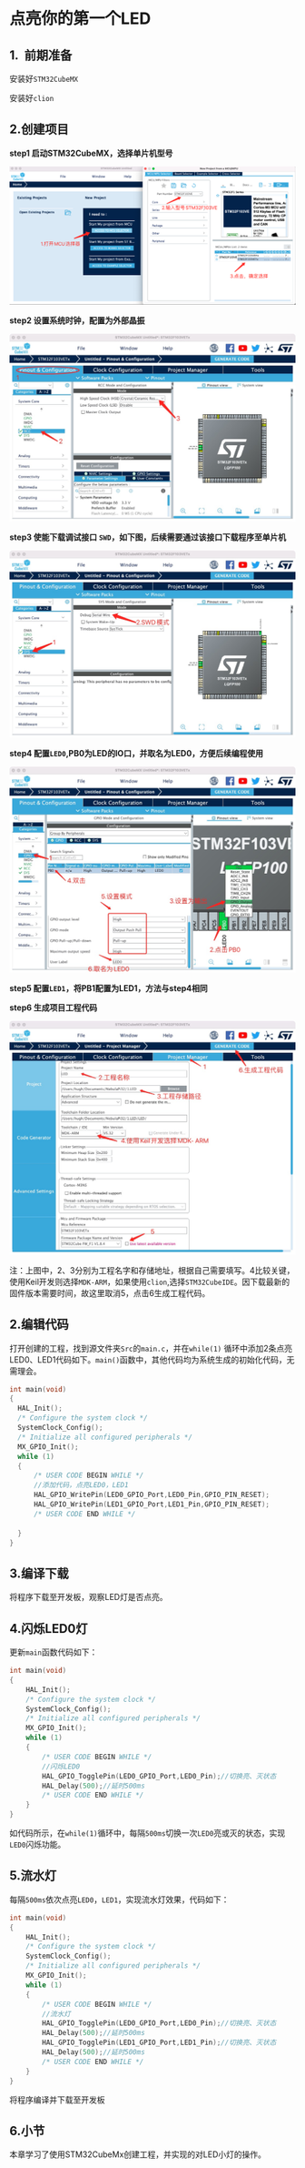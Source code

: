 # 点亮你的第一个LED

## 1.  前期准备

安装好`STM32CubeMX`

安装好`clion`

## 2.创建项目

**step1 启动STM32CubeMX，选择单片机型号**

![](PIC/启动CubeMX.png)

**step2 设置系统时钟，配置为外部晶振**

![](PIC/RCC.jpg)

**step3 使能下载调试接口 `SWD`，如下图，后续需要通过该接口下载程序至单片机**

![](PIC/SWD.jpg)

**step4 配置`LED0`,PB0为LED的IO口，并取名为LED0，方便后续编程使用**

![](PIC/LED0.jpg)

**step5 配置`LED1`，将PB1配置为LED1，方法与step4相同**

**step6 生成项目工程代码**

![](PIC/generateCode.jpg)

注：上图中，2、3分别为工程名字和存储地址，根据自己需要填写。4比较关键，使用Keil开发则选择`MDK-ARM`，如果使用`clion`,选择`STM32CubeIDE`。因下载最新的固件版本需要时间，故这里取消5，点击6生成工程代码。

## 2.编辑代码

打开创建的工程，找到源文件夹`Src`的`main.c`，并在`while(1)` 循环中添加2条点亮LED0、LED1代码如下。`main()`函数中，其他代码均为系统生成的初始化代码，无需理会。

```c
int main(void)
{
  HAL_Init();
  /* Configure the system clock */
  SystemClock_Config();
  /* Initialize all configured peripherals */
  MX_GPIO_Init();
  while (1)
  {
      /* USER CODE BEGIN WHILE */
      //添加代码，点亮LED0，LED1
      HAL_GPIO_WritePin(LED0_GPIO_Port,LED0_Pin,GPIO_PIN_RESET);
      HAL_GPIO_WritePin(LED1_GPIO_Port,LED1_Pin,GPIO_PIN_RESET);
      /* USER CODE END WHILE */

  }
}
```

## 3.编译下载

将程序下载至开发板，观察LED灯是否点亮。

## 4.闪烁LED0灯

更新`main`函数代码如下：

```c
int main(void)
{
    HAL_Init();
    /* Configure the system clock */
    SystemClock_Config();
    /* Initialize all configured peripherals */
    MX_GPIO_Init();
    while (1)
    {
        /* USER CODE BEGIN WHILE */
        //闪烁LED0
        HAL_GPIO_TogglePin(LED0_GPIO_Port,LED0_Pin);//切换亮、灭状态
        HAL_Delay(500);//延时500ms
        /* USER CODE END WHILE */
    }
}
```

如代码所示，在`while(1)`循环中，每隔`500ms`切换一次`LED0`亮或灭的状态，实现`LED0`闪烁功能。

## 5.流水灯

每隔`500ms`依次点亮`LED0`，`LED1`，实现流水灯效果，代码如下：

```c
int main(void)
{
    HAL_Init();
    /* Configure the system clock */
    SystemClock_Config();
    /* Initialize all configured peripherals */
    MX_GPIO_Init();
    while (1)
    {
        /* USER CODE BEGIN WHILE */
        //流水灯
        HAL_GPIO_TogglePin(LED0_GPIO_Port,LED0_Pin);//切换亮、灭状态
        HAL_Delay(500);//延时500ms
        HAL_GPIO_TogglePin(LED1_GPIO_Port,LED1_Pin);//切换亮、灭状态
        HAL_Delay(500);//延时500ms
        /* USER CODE END WHILE */
    }
}
```

将程序编译并下载至开发板

## 6.小节

本章学习了使用STM32CubeMx创建工程，并实现的对LED小灯的操作。
